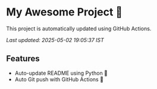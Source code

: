 # My Awesome Project 🚀

This project is automatically updated using GitHub Actions.

_Last updated: 2025-05-02 19:05:37 IST_

## Features
- Auto-update README using Python 🐍
- Auto Git push with GitHub Actions 🤖
